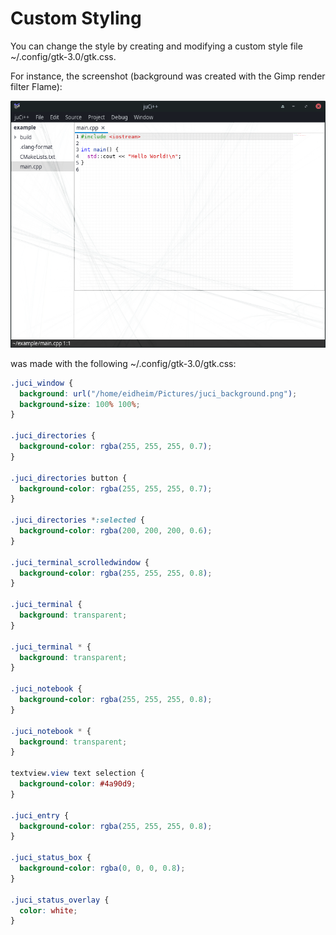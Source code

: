 # Custom Styling

You can change the style by creating and modifying a custom style file ~/.config/gtk-3.0/gtk.css.

For instance, the screenshot (background was created with the Gimp render filter Flame):

<img src="images/custom_style.png" width="760"/>

was made with the following ~/.config/gtk-3.0/gtk.css:

```css
.juci_window {
  background: url("/home/eidheim/Pictures/juci_background.png");
  background-size: 100% 100%;
}

.juci_directories {
  background-color: rgba(255, 255, 255, 0.7);
}

.juci_directories button {
  background-color: rgba(255, 255, 255, 0.7);
}

.juci_directories *:selected {
  background-color: rgba(200, 200, 200, 0.6);
}

.juci_terminal_scrolledwindow {
  background-color: rgba(255, 255, 255, 0.8);
}

.juci_terminal {
  background: transparent;
}

.juci_terminal * {
  background: transparent;
}

.juci_notebook {
  background-color: rgba(255, 255, 255, 0.8);
}

.juci_notebook * {
  background: transparent;
}

textview.view text selection {
  background-color: #4a90d9;
}

.juci_entry {
  background-color: rgba(255, 255, 255, 0.8);
}

.juci_status_box {
  background-color: rgba(0, 0, 0, 0.8);
}

.juci_status_overlay {
  color: white;
}
```
